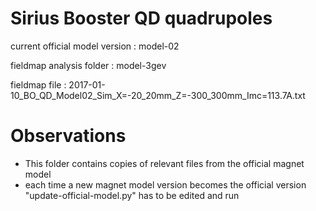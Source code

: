 Sirius Booster QD quadrupoles
=============================

current official model version : model-02

fieldmap analysis folder       : model-3gev

fieldmap file                  : 2017-01-10_BO_QD_Model02_Sim_X=-20_20mm_Z=-300_300mm_Imc=113.7A.txt


Observations
============

- This folder contains copies of relevant files from the official magnet model
- each time a new magnet model version becomes the official version "update-official-model.py" has to be edited and run
